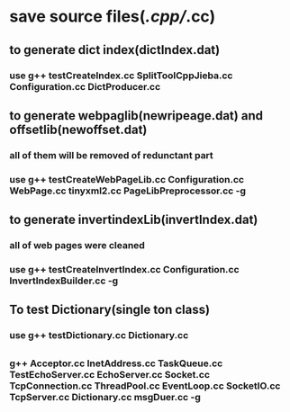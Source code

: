 # save source files(*.cpp/*.cc)

## to generate dict index(dictIndex.dat)
### use g++ testCreateIndex.cc SplitToolCppJieba.cc Configuration.cc DictProducer.cc

## to generate webpaglib(newripeage.dat) and offsetlib(newoffset.dat)
### all of them will be removed of redunctant part
### use g++ testCreateWebPageLib.cc Configuration.cc WebPage.cc tinyxml2.cc PageLibPreprocessor.cc -g


## to generate invertindexLib(invertIndex.dat)
### all of web pages were cleaned
### use g++ testCreateInvertIndex.cc Configuration.cc InvertIndexBuilder.cc -g


## To test Dictionary(single ton class)
### use g++ testDictionary.cc Dictionary.cc

## 
###
### g++ Acceptor.cc InetAddress.cc TaskQueue.cc TestEchoServer.cc EchoServer.cc Socket.cc TcpConnection.cc ThreadPool.cc EventLoop.cc SocketIO.cc TcpServer.cc Dictionary.cc msgDuer.cc -g